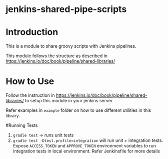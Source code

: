 # jenkins-shared-pipe-scripts

# Introduction 
This is a module to share groovy scripts with Jenkins pipelines. 

This module follows the structure as described in https://jenkins.io/doc/book/pipeline/shared-libraries/

# How to Use
Follow the instruction in https://jenkins.io/doc/book/pipeline/shared-libraries/ to setup this module in your jenkins server

Refer examples in `example` folder on how to use different utilities in this library. 

#Running Tests
1. `gradle test` -> runs unit tests
2. `gradle test -Dtest.profile=integration` will run unit + integration tests. 
    Expose `ACCESS_TOKEN` and `APPROVE_TOKEN` environment variables to run integration tests in local environment.
    Refer Jenkinsfile for more details 
